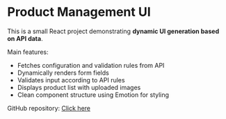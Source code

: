 # Product Management UI

This is a small React project demonstrating **dynamic UI generation based on API data**.

Main features:
- Fetches configuration and validation rules from API
- Dynamically renders form fields
- Validates input according to API rules
- Displays product list with uploaded images
- Clean component structure using Emotion for styling

GitHub repository: [Click here](https://github.com/votienkhoa/product-management)
